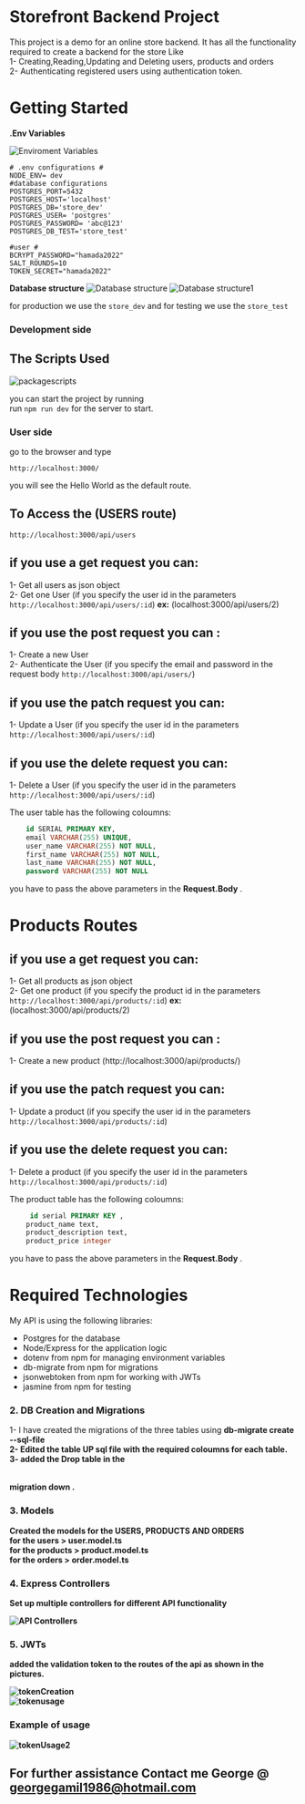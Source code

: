 # Storefront Backend Project
This project is a demo for an online store backend. It has all the functionality required to create a backend for the store Like<br>
1- Creating,Reading,Updating and Deleting users, products and orders<br>
2- Authenticating registered users using authentication token.<br>

# Getting Started
**.Env Variables**

![Enviroment Variables](./envVariables.PNG "envVariables")

``` 
# .env configurations # 
NODE_ENV= dev
#database configurations
POSTGRES_PORT=5432
POSTGRES_HOST='localhost'
POSTGRES_DB='store_dev'
POSTGRES_USER= 'postgres'
POSTGRES_PASSWORD= 'abc@123'
POSTGRES_DB_TEST='store_test'

#user #
BCRYPT_PASSWORD="hamada2022"
SALT_ROUNDS=10
TOKEN_SECRET="hamada2022"
```


**Database structure**
![Database structure](./databases.PNG "databases")
![Database structure1](./databases1.PNG "databases1")



for production we use the `store_dev` and for testing we use the `store_test`


### Development side

## The Scripts Used

![packagescripts](./packagejson.png "scripts1")

you can start the project by running <br>
run `npm run dev` for the server to start.
### User side
go to the browser and type<br>
```
http://localhost:3000/
```
you will see the Hello World as the default route.

## To Access the (USERS route)
 ```
http://localhost:3000/api/users
```
## if you use a get request you can:
1- Get all users as json object<br>
2- Get one User (if you specify the user id in the parameters `http://localhost:3000/api/users/:id`) **ex:** (localhost:3000/api/users/2)

## if you use the post request you can :
1- Create a new User<br>
2- Authenticate the User (if you specify the email and password in the request body `http://localhost:3000/api/users/`)

## if you use the patch request you can:
1- Update a User (if you specify the user id in the parameters `http://localhost:3000/api/users/:id`)

## if you use the delete request you can:
1- Delete a User (if you specify the user id in the parameters `http://localhost:3000/api/users/:id`)

The user table has the following coloumns:
```sql
    id SERIAL PRIMARY KEY,
    email VARCHAR(255) UNIQUE,
    user_name VARCHAR(255) NOT NULL,
    first_name VARCHAR(255) NOT NULL,
    last_name VARCHAR(255) NOT NULL,
    password VARCHAR(255) NOT NULL
``` 
you have to pass the above parameters in the **Request.Body** .


# Products Routes 
## if you use a get request you can:
1- Get all products as json object<br>
2- Get one product (if you specify the product id in the parameters `http://localhost:3000/api/products/:id`) **ex:** (localhost:3000/api/products/2)

## if you use the post request you can :
1- Create a new product (http://localhost:3000/api/products/)<br>
## if you use the patch request you can:
1- Update a product (if you specify the user id in the parameters `http://localhost:3000/api/products/:id`)

## if you use the delete request you can:
1- Delete a product (if you specify the user id in the parameters `http://localhost:3000/api/products/:id`)

The product table has the following coloumns:
```sql
     id serial PRIMARY KEY ,
    product_name text,
    product_description text,
    product_price integer
``` 
you have to pass the above parameters in the **Request.Body** .


# Required Technologies

My API is using the following libraries:

- Postgres for the database
- Node/Express for the application logic
- dotenv from npm for managing environment variables
- db-migrate from npm for migrations
- jsonwebtoken from npm for working with JWTs
- jasmine from npm for testing



### 2. DB Creation and Migrations

1- I have created the migrations of the three tables using **db-migrate create <table> --sql-file**<br>
2- Edited the **table UP** sql file with the required coloumns for each table.<br>
3- added the **Drop table** in the **<table>migration down** .

### 3. Models

Created the models for the USERS, PRODUCTS AND ORDERS<br>
for the users > **user.model.ts**<br>
for the products > **product.model.ts** <br>
for the orders > **order.model.ts**

### 4. Express Controllers
Set up multiple controllers for different API functionality <br>

![API Controllers](./API%20Controllers.PNG "controllers")
### 5. JWTs

added the validation token to the routes of the api as shown in the pictures.<br>

![tokenCreation](./token.PNG)<br>
![tokenusage](./token1.PNG)<br>

### Example of usage 
![tokenUsage2](./example%20token.PNG)

## For further assistance Contact me George @ georgegamil1986@hotmail.com